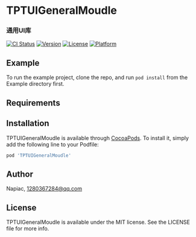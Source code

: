 # TPTUIGeneralMoudle

### 通用UI库

[![CI Status](https://img.shields.io/travis/Napiac/TPTUIGeneralMoudle.svg?style=flat)](https://travis-ci.org/Napiac/TPTUIGeneralMoudle)
[![Version](https://img.shields.io/cocoapods/v/TPTUIGeneralMoudle.svg?style=flat)](https://cocoapods.org/pods/TPTUIGeneralMoudle)
[![License](https://img.shields.io/cocoapods/l/TPTUIGeneralMoudle.svg?style=flat)](https://cocoapods.org/pods/TPTUIGeneralMoudle)
[![Platform](https://img.shields.io/cocoapods/p/TPTUIGeneralMoudle.svg?style=flat)](https://cocoapods.org/pods/TPTUIGeneralMoudle)

## Example

To run the example project, clone the repo, and run `pod install` from the Example directory first.

## Requirements

## Installation

TPTUIGeneralMoudle is available through [CocoaPods](https://cocoapods.org). To install
it, simply add the following line to your Podfile:

```ruby
pod 'TPTUIGeneralMoudle'
```

## Author

Napiac, 1280367284@qq.com

## License

TPTUIGeneralMoudle is available under the MIT license. See the LICENSE file for more info.
